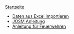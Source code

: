 [Startseite](README.md)


- [Daten aus Excel importieren](import_excel.md)
- [JOSM Anleitung](josm_manual.md)
- [Anleitung für Feuerwehren](fire_manual.md)